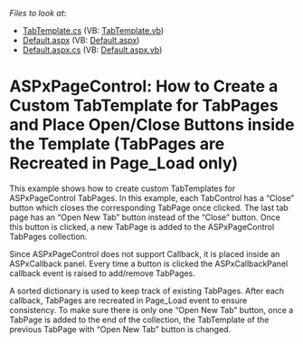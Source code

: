 <!-- default file list -->
*Files to look at*:

* [TabTemplate.cs](./CS/WebSite/App_Code/TabTemplate.cs) (VB: [TabTemplate.vb](./VB/WebSite/App_Code/TabTemplate.vb))
* [Default.aspx](./CS/WebSite/Default.aspx) (VB: [Default.aspx](./VB/WebSite/Default.aspx))
* [Default.aspx.cs](./CS/WebSite/Default.aspx.cs) (VB: [Default.aspx.vb](./VB/WebSite/Default.aspx.vb))
<!-- default file list end -->
# ASPxPageControl: How to Create a Custom TabTemplate for TabPages and Place Open/Close Buttons inside the Template (TabPages are Recreated in Page_Load  only)


<p>This example shows how to create custom TabTemplates for ASPxPageControl TabPages. In this example, each TabControl has a “Close” button which closes the corresponding TabPage once clicked. The last tab page has an “Open New Tab” button instead of the “Close” button. Once this button is clicked, a new TabPage is added to the ASPxPageControl TabPages collection.</p><p>Since ASPxPageControl does not support Callback, it is placed inside an ASPxCallback panel. Every time a button is clicked the ASPxCallbackPanel callback event is raised to add/remove TabPages. </p><p>A sorted dictionary is used to keep track of existing TabPages. After each callback, TabPages are recreated in Page_Load event to ensure consistency. To make sure there is only one “Open New Tab” button, once a TabPage is added to the end of the collection, the TabTemplate of the previous TabPage with “Open New Tab” button is changed. </p><br />


<br/>


